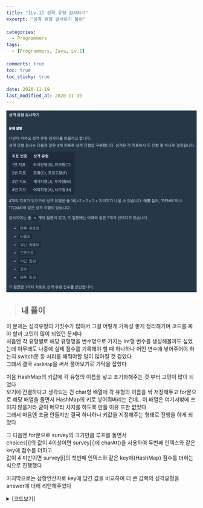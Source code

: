 ```yaml
---
title: "[Lv.1] 성격 유형 검사하기"
excerpt: "성격 유형 검사하기 풀이"

categories:
  - Programmers
tags:
  - [Programmers, Java, Lv.1]

comments: true
toc: true
toc_sticky: true

date: 2020-11-19
last_modified_at: 2020-11-19
---
```


<p align="center">
  <img width="calc(100% - #{$right-sidebar-width-narrow})" height="auto" src="/assets/images/programmers/mbti.PNG">
</p>

> ## 내 풀이

이 문제는 성격유형의 가짓수가 많아서 그걸 어떻게 가독성 좋게 정리해가며 코드를 짜야 할까 고민이 많이 되었던 문제다  
처음엔 각 유형별로 해당 유형명을 변수명으로 가지는 int형 변수를 생성해볼까도 싶었는데 아무래도 나중에 실제 점수를 기록해야 할 때 하나하나 어떤 변수에 넣어주어야 하는지 switch문 등 처리를 해줘야할 일이 많아질 것 같았다  
그래서 결국 `HashMap`을 써서 풀어보기로 가닥을 잡았다

처음 HashMap의 키값에 각 유형의 이름을 넣고 초기화해주는 것 부터 고민이 많이 되었다  
보기에 간결하다고 생각되는 건 char형 배열에 각 유형의 이름을 싹 저장해두고 for문으로 해당 배열을 돌면서 HashMap의 키로 넣어줘버리는 건데..
이 배열은 여기서밖에 쓰이지 않을거라 굳이 메모리 차지를 하도록 만들 이유 또한 없었다  
그래서 마음엔 조금 안들지만 결국 하나하나 키값을 지정해주는 형태로 진행을 하게 되었다

그 다음엔 for문으로 survey의 크기만큼 루프를 돌면서  
choices[i]의 값이 4이상이면 survey[i]에 charAt()을 사용하여 두번째 인덱스와 같은 key에 점수를 더하고  
값이 4 미만이면 survey[i]의 첫번째 인덱스와 같은 key에(HashMap) 점수를 더하는 식으로 진행했다

마지막으로는 삼항연산자로 key에 담긴 값을 비교하여 더 큰 값쪽의 성격유형을 answer에 더해 리턴해주었다

<details class="no-arrow" markdown="1">
<summary>[코드보기]</summary>

```java
public static void solution(String[] survey, int[] choices) {
    HashMap<Character, Integer> map = new HashMap<>() {
      {
        put('R', 0); put('T', 0);
        put('C', 0); put('F', 0);
        put('J', 0); put('M', 0);
        put('A', 0); put('N', 0);
      }
    };

    for (int i = 0; i < survey.length; i++) {
      char f = survey[i].charAt(0);// 비동의
      char e = survey[i].charAt(1);// 동의

      if (choices[i] < 4) {
        int n = 4 - choices[i];
        map.put(f, map.get(f) + n);
      } else if (choices[i] > 4) {
        int n = choices[i] - 4;
        map.put(e, map.get(e) + n);
      }
    }

    for (Entry<Character, Integer> entry : map.entrySet()) {
      System.out.println("[Key]:" + entry.getKey() + " [Value]:" + entry.getValue());
    }

    String answer = "";

    answer = map.get('R') < map.get('T') ? (answer += "T") : (answer += "R");
    answer = map.get('C') < map.get('F') ? (answer += "F") : (answer += "C");
    answer = map.get('J') < map.get('M') ? (answer += "M") : (answer += "J");
    answer = map.get('A') < map.get('N') ? (answer += "N") : (answer += "A");

    return answer;
  }
```

</details>

<br>
